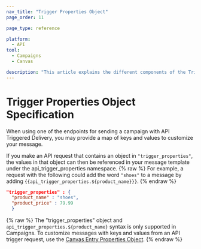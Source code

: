 ```yaml
---
nav_title: "Trigger Properties Object"
page_order: 11

page_type: reference

platform:
  - API
tool:
  - Campaigns
  - Canvas

description: "This article explains the different components of the Trigger Properties object."
---
```


# Trigger Properties Object Specification

When using one of the endpoints for sending a campaign with API Triggered Delivery, you may provide a map of keys and values to customize your message.

If you make an API request that contains an object in `"trigger_properties"`, the values in that object can then be referenced in your message template under the api_trigger_properties namespace.
{% raw %}
For example, a request with the following could add the word `"shoes"` to a message by adding `{{api_trigger_properties.${product_name}}}`.
{% endraw %}

```json
"trigger_properties" : {
  "product_name" : "shoes",
  "product_price" : 79.99
  }
```

{% raw %}
The "trigger_properties" object and `api_trigger_properties.${product_name}` syntax is only supported in Campaigns. To customize messages with keys and values from an API trigger request, use the [Canvas Entry Properties Object](https://www.braze.com/docs/api/objects_filters/canvas_entry_properties_object/).
{% endraw %}


